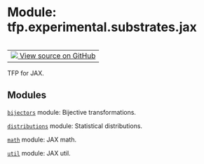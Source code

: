 <div itemscope itemtype="http://developers.google.com/ReferenceObject">
<meta itemprop="name" content="tfp.experimental.substrates.jax" />
<meta itemprop="path" content="Stable" />
</div>

# Module: tfp.experimental.substrates.jax


<table class="tfo-notebook-buttons tfo-api" align="left">

<td>
  <a target="_blank" href="https://github.com/tensorflow/probability/blob/master/tensorflow_probability/python/experimental/substrates/jax/__init__.py">
    <img src="https://www.tensorflow.org/images/GitHub-Mark-32px.png" />
    View source on GitHub
  </a>
</td></table>



TFP for JAX.

<!-- Placeholder for "Used in" -->


## Modules

[`bijectors`](../../../tfp/experimental/substrates/jax/bijectors.md) module: Bijective transformations.

[`distributions`](../../../tfp/experimental/substrates/jax/distributions.md) module: Statistical distributions.

[`math`](../../../tfp/experimental/substrates/jax/math.md) module: JAX math.

[`util`](../../../tfp/experimental/substrates/jax/util.md) module: JAX util.

